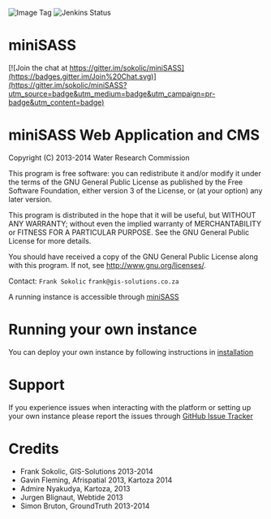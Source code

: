 ![Image Tag](https://img.shields.io/badge/Staging%20Image%20Tag:-0.0.1--c0b5cb9--sta-blue.svg)
![Jenkins Status](https://img.shields.io/badge/Staging%20Jenkins%20Build%20Status:-SUCCESS-green.svg)

miniSASS
========

[![Join the chat at https://gitter.im/sokolic/miniSASS](https://badges.gitter.im/Join%20Chat.svg)](https://gitter.im/sokolic/miniSASS?utm_source=badge&utm_medium=badge&utm_campaign=pr-badge&utm_content=badge)

# miniSASS Web Application and CMS

Copyright (C) 2013-2014 Water Research Commission

This program is free software: you can redistribute it and/or modify it under the terms of the GNU General Public
License as published by the Free Software Foundation, either version 3 of the License, or (at your option) any
later version.

This program is distributed in the hope that it will be useful, but WITHOUT ANY WARRANTY; without even the implied
warranty of MERCHANTABILITY or FITNESS FOR A PARTICULAR PURPOSE. See the GNU General Public License for more details.

You should have received a copy of the GNU General Public License along with this program.
If not, see <http://www.gnu.org/licenses/>.

Contact: `Frank Sokolic` `frank@gis-solutions.co.za`

A running instance is accessible through [miniSASS](https://minisass.org/en/)

# Running your own instance

You can deploy your own instance by following instructions in [installation](https://github.com/kartoza/miniSASS/blob/master/INSTALL.md)

# Support
If you experience issues when interacting with the platform or setting up your own instance
please report the issues through [GitHub Issue Tracker](https://github.com/kartoza/miniSASS/issues)

# Credits

* Frank Sokolic, GIS-Solutions 2013-2014
* Gavin Fleming, Afrispatial 2013, Kartoza 2014
* Admire Nyakudya, Kartoza, 2013
* Jurgen Blignaut, Webtide 2013
* Simon Bruton, GroundTruth 2013-2014
